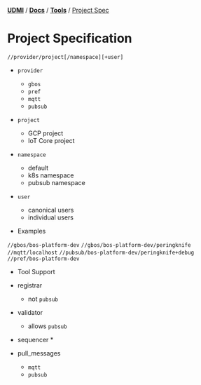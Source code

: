[**UDMI**](../../) / [**Docs**](../) / [**Tools**](./) / [Project Spec](#)

# Project Specification

`//provider/project[/namespace][+user]`

* `provider`
  * `gbos`
  * `pref`
  * `mqtt`
  * `pubsub`
* `project`
  * GCP project
  * IoT Core project
* `namespace`
  * default
  * k8s namespace
  * pubsub namespace
* `user`
  * canonical users
  * individual users

* Examples

`//gbos/bos-platform-dev`
`//gbos/bos-platform-dev/peringknife`
`//mqtt/localhost`
`//pubsub/bos-platform-dev/peringknife+debug`
`//pref/bos-platform-dev`

* Tool Support

* registrar
  * not `pubsub`
* validator
  * allows `pubsub`
* sequencer
  * 
* pull_messages
  * `mqtt`
  * `pubsub`




